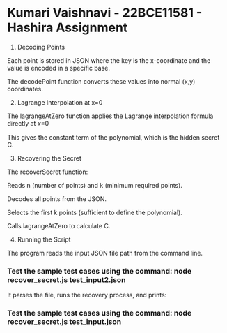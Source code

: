 # Kumari Vaishnavi - 22BCE11581 - Hashira Assignment
1. Decoding Points

Each point is stored in JSON where the key is the x-coordinate and the value is encoded in a specific base.

The decodePoint function converts these values into normal (x,y) coordinates.

2. Lagrange Interpolation at x=0

The lagrangeAtZero function applies the Lagrange interpolation formula directly at 𝑥=0

This gives the constant term of the polynomial, which is the hidden secret C.

3. Recovering the Secret

The recoverSecret function:

Reads n (number of points) and k (minimum required points).

Decodes all points from the JSON.

Selects the first k points (sufficient to define the polynomial).

Calls lagrangeAtZero to calculate C.

4. Running the Script

The program reads the input JSON file path from the command line.

### Test the sample test cases using the command: node recover_secret.js test_input2.json

It parses the file, runs the recovery process, and prints:
### Test the sample test cases using the command: node recover_secret.js test_input.json
